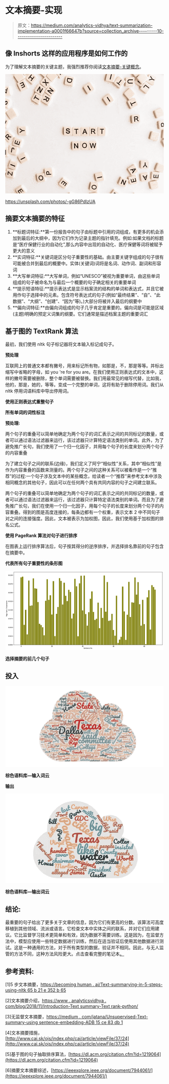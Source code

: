 # 文本摘要-实现

> 原文：<https://medium.com/analytics-vidhya/text-summarization-implementation-a0001f66647b?source=collection_archive---------10----------------------->

## 像 Inshorts 这样的应用程序是如何工作的

为了理解文本摘要的关键主题，我强烈推荐你阅读[文本摘要-关键概念](https://towardsdatascience.com/text-summarization-key-concepts-23df617bfb3e)。

![](img/8a9003be8dafcdbefe5cfcd9f6b6f62d.png)

https://unsplash.com/photos/-gG86PdIzUA

## 摘要文本摘要的特征

1.  **标题词特征:**第一份报告中的句子由标题中引用的词组成，有更多的机会添加到最后的大纲中，因为它们作为记录主题的指针填充。例如:如果文档的标题是“医疗保健行业的自动化”,那么内容中出现的自动化、医疗保健等词将被赋予更大的意义
2.  **实词特征:**关键词是区分句子重要性的基础。由主要关键字组成的句子很有可能被合并到最后的概要中。实体(关键词)词将是名词、动作词、副词和形容词
3.  **大写单词特征:**大写单词，例如“UNESCO”被视为重要单词，由这些单词组成的句子被命名为与最后一个概要的句子确定相关的重要单词
4.  **提示短语特征:**提示表达式是显示档案流的结构的单词和表达式，并且它被用作句子选择中的元素。包含符号表达式的句子(例如“最终结果”、“自”、“此数据”、“大纲”、“创建”、“因为”等)。)大部分将被并入最后的纲要中
5.  **偏向词特征:**由偏向词组成的句子几乎肯定是重要的。偏向词是可能是区域(主题)明确的预定义词集的纲要。它们通常是描述档案主题的重要词汇

## 基于图的 TextRank 算法

最初，我们使用 nltk 句子标记器将文本输入标记成句子。

**预处理**

互联网上的普通文本都有撇号，用来标记所有物，如那是，不，那是等等。并标出缩写中省略的字母，如 you 're for you are。在我们使用正则表达式的文本中，这样的撇号需要被删除，整个单词需要被替换。我们用最常见的缩写代替，比如我，他的，那是，她的，等等。变成一个完整的单词，这将有助于删除停用词。我们从 nltk 停用词语料库中导出停用词。

**使用正则表达式重整句子**

**所有单词的词性标注**

**预处理:**

两个句子的重叠可以简单地确定为两个句子的词汇表示之间的共同标记的数量，或者可以通过语法过滤器来运行，该过滤器只计算特定语法类别的单词。此外，为了避免推广长句，我们使用了一个归一化因子，并用每个句子的长度来划分两个句子的内容重叠

为了建立句子之间的联系(边缘)，我们定义了阿宁“相似性”关系，其中“相似性”是作为内容重叠的函数来测量的。两个句子之间的这种关系可以被看作是一个“推荐”的过程:一个句子涉及文本中的某些概念，给读者一个“推荐”来参考文本中涉及相同概念的其他句子，因此可以在任何两个具有共同内容的句子之间建立联系。

两个句子的重叠可以简单地确定为两个句子的词汇表示之间的共同标记的数量，或者可以通过语法过滤器来运行，该过滤器只计算特定语法类别的单词。而且为了避免推广长句，我们在使用一个归一化因子，用每个句子的长度来划分两个句子的内容重叠。得到的图是高度连接的，每条边都有一个权重，表示文本 2 中不同句子对之间的连接强度。因此，文本被表示为加权图，因此，我们使用基于加权图的排名公式。

**使用 PageRank 算法对句子进行排序**

在图表上运行排序算法后，句子按其得分的逆序排序，并选择排名靠前的句子包含在摘要中。

**代表所有句子重要性的条形图**

![](img/1bc38af3ed70590f14723479dbb28824.png)

**选择摘要的前几个句子**

## 投入

![](img/69175742a397b978083aea72c20e6238.png)

**棕色语料库—输入词云**

**输出**

![](img/66eed727bc8cb6c2d754046d8665ebc1.png)

**棕色语料库—输出词云**

## 结论:

最重要的句子给出了更多关于文章的信息，因为它们有更高的分数。该算法可高度移植到其他领域、流派或语言。它检查文本中实体之间的联系，并对它们应用建议。它比监督学习技术更简单和有效，因为数据不需要训练。这是因为，在监督方法中，模型应使用一些特定数据进行训练，然后在适当验证后使用其他数据进行测试。这是一种通用的方法，对于所有类型的数据，验证并不相同。因此，与无人监管的方法不同，这种方法风险更大。点击查看完整的笔记本[。](https://github.com/harshdarji23/Text-Summarization-An-Extractive-Method-NLP/blob/master/Text_Summarization-final%20Code.ipynb)

## 参考资料:

[1]5 步文本摘要，[https://becoming human . ai/Text-summarying-in-5-steps-using-nltk 65 b 21 e 352 b 65](https://becominghuman.ai/text-summarization-in-5-steps-using-nltk65b21e352b65)

[2]文本摘要介绍，[https://www . analyticsvidhya . com/blog/2018/11/Introduction-Text summary-Text rank-python/](https://www.analyticsvidhya.com/blog/2018/11/introduction-textsummarization-textrank-python/)

[3]无监督文本摘要，[https://medium . com/jatana/Unsupervised-Text-summary-using sentence-embedding-ADB 15 ce 83 db 1](/jatana/unsupervised-text-summarization-usingsentence-embeddings-adb15ce83db1)

[4]文本摘要措施，[http://www.cai.sk/ojs/index.php/cai/article/viewFile/37/24](http://www.cai.sk/ojs/index.php/cai/article/viewFile/37/24)

[5]基于图的句子抽取排序算法，[https://dl.acm.org/citation.cfm?id=1219064](https://dl.acm.org/citation.cfm?id=1219064)

[6]摘要文本摘要综述，[https://ieeexplore.ieee.org/document/7944061/](https://ieeexplore.ieee.org/document/7944061/)